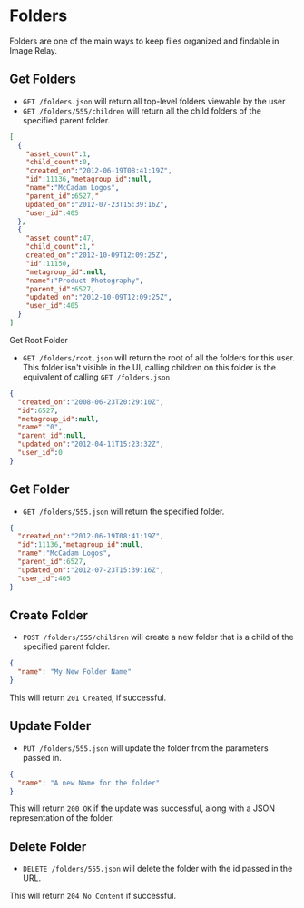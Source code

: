 Folders
=======

Folders are one of the main ways to keep files organized and findable in Image Relay.

Get Folders
-----------

* `GET /folders.json` will return all top-level folders viewable by the user
* `GET /folders/555/children` will return all the child folders of the specified parent folder.

```json
[
  {
    "asset_count":1,
    "child_count":0,
    "created_on":"2012-06-19T08:41:19Z",
    "id":11136,"metagroup_id":null,
    "name":"McCadam Logos",
    "parent_id":6527,"
    updated_on":"2012-07-23T15:39:16Z",
    "user_id":405
  },
  {
    "asset_count":47,
    "child_count":1,"
    created_on":"2012-10-09T12:09:25Z",
    "id":11150,
    "metagroup_id":null,
    "name":"Product Photography",
    "parent_id":6527,
    "updated_on":"2012-10-09T12:09:25Z",
    "user_id":405
  }
]
```

Get Root Folder

* `GET /folders/root.json` will return the root of all the folders for this user. This folder isn't visible in the UI, calling children on this folder is the equivalent of
calling `GET /folders.json`

```json
{
  "created_on":"2008-06-23T20:29:10Z",
  "id":6527,
  "metagroup_id":null,
  "name":"0",
  "parent_id":null,
  "updated_on":"2012-04-11T15:23:32Z",
  "user_id":0
}
```

Get Folder
----------

* `GET /folders/555.json` will return the specified folder.

```json
{
  "created_on":"2012-06-19T08:41:19Z",
  "id":11136,"metagroup_id":null,
  "name":"McCadam Logos",
  "parent_id":6527,
  "updated_on":"2012-07-23T15:39:16Z",
  "user_id":405
}
```

Create Folder
-------------

* `POST /folders/555/children` will create a new folder that is a child of the specified parent folder.

```json
{
  "name": "My New Folder Name"
}
```

This will return `201 Created`, if successful.

Update Folder
-------------

* `PUT /folders/555.json` will update the folder from the parameters passed in.

```json
{
  "name": "A new Name for the folder"
}
```

This will return `200 OK` if the update was successful, along with a JSON representation of the folder.

Delete Folder
-------------

* `DELETE /folders/555.json` will delete the folder with the id passed in the URL.

This will return `204 No Content` if successful.


